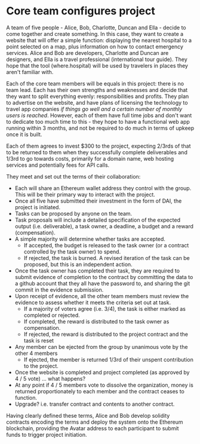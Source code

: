 # Core team configures project

A team of five people - Alice, Bob, Charlotte, Duncan and Ella - decide to come together and create something. In this case, they want to create a website that will offer a simple function: displaying the nearest hospital to a point selected on a map, plus information on how to contact emergency services. Alice and Bob are developers, Charlotte and Duncan are designers, and Ella is a travel professional (international tour guide). They hope that the tool (where.hospital) will be used by travelers in places they aren't familiar with.

Each of the core team members will be equals in this project: there is no team lead. Each has their own strengths and weaknesses and decide that they want to split everything evenly: responsibilities and profits. They plan to advertise on the website, and have plans of licensing the technology to travel app companies *if things go well and a certain number of monthly users is reached*. However, each of them have full time jobs and don't want to dedicate too much time to this - they hope to have a functional web app running within 3 months, and not be required to do much in terms of upkeep once it is built.

Each of them agrees to invest $300 to the project, expecting 2/3rds of that to be returned to them when they successfully complete deliverables and 1/3rd to go towards costs, primarily for a domain name, web hosting services and potentially fees for API calls.  

They meet and set out the terms of their collaboration:
- Each will share an Ethereum wallet address they control with the group. This will be their primary way to interact with the project.
- Once all five have submitted their investment in the form of DAI, the project is initiated.
- Tasks can be proposed by anyone on the team.
- Task proposals will include a detailed specification of the expected output (i.e. deliverable), a task owner, a deadline, a budget and a reward (compensation).
- A simple majority will determine whether tasks are accepted.
  - If accepted, the budget is released to the task owner (or a contract controlled by the task owner) to spend.
  - If rejected, the task is burned. A revised iteration of the task can be proposed, but this is an independent action.
- Once the task owner has completed their task, they are required to submit evidence of completion to the contract by committing the data to a github account that they all have the password to, and sharing the git commit in the evidence submission.
- Upon receipt of evidence, all the other team members must review the evidence to assess whether it meets the criteria set out at task.
  - If a majority of voters agree (i.e. 3/4), the task is either marked as completed or rejected.
  - If completed, the reward is distributed to the task owner as compensation.
  - If rejected, the reward is distributed to the project contract and the task is reset
- Any member can be ejected from the group by unanimous vote by the other 4 members
  - If ejected, the member is returned 1/3rd of their unspent contribution to the project.
- Once the website is completed and project completed (as approved by 4 / 5 vote) ... what happens?
- At any point if 4 / 5 members vote to dissolve the organization, money is returned proportionately to each member and the contract ceases to function.
- Upgrade? i.e. transfer contract and contents to another contract.

Having clearly defined these terms, Alice and Bob develop solidity contracts encoding the terms and deploy the system onto the Ethereum blockchain, providing the Avatar address to each participant to submit funds to trigger project initiation.

